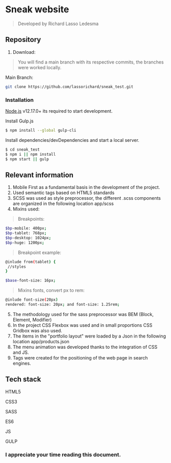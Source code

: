 # Sneak website

> Developed by Richard Lasso Ledesma 

## Repository

1. Download:
>You will find a main branch with its respective commits, the branches were worked locally.

Main Branch:
```bash
git clone https://github.com/lassorichard/sneak_test.git
```

### Installation

[Node.js](https://nodejs.org/) v12.17.0+ its required to start development.

Install Gulp.js
```bash
$ npm install --global gulp-cli
```

Install dependencies/devDependencies and start a local server.

```bash
$ cd sneak_test
$ npm i || npm install
$ npm start || gulp
```


## Relevant information

1. Mobile First as a fundamental basis in the development of the project.
2. Used semantic tags based on HTML5 standards
3. SCSS was used as style preprocessor, the different .scss components are organized in the following location app/scss
4. Mixins used:

> Breakpoints:

```bash
$bp-mobile: 400px;
$bp-tablet: 768px;
$bp-desktop: 1024px;
$bp-huge: 1200px;
```
> Breakpoint example:

```bash
@inlude from(tablet) {
 //styles
}
```

```bash
$base-font-size: 16px;
```
> Mixins fonts, convert px to rem:

```bash
@inlude font-size(20px)
rendered: font-size: 20px; and font-size: 1.25rem;
```

5. The methodology used for the sass preprocessor was BEM (Block, Element, Modifier)
6. In the project CSS Flexbox was used and in small proportions CSS Gridbox was also used.
7. The items in the "portfolio layout" were loaded by a Json in the following location app/products.json
8. The menu animation was developed thanks to the integration of CSS and JS.
9. Tags were created for the positioning of the web page in search engines.

## Tech stack

HTML5

CSS3

SASS

ES6

JS

GULP

### I appreciate your time reading this document.
